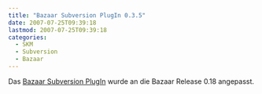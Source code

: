 ```yaml
---
title: "Bazaar Subversion PlugIn 0.3.5"
date: 2007-07-25T09:39:18
lastmod: 2007-07-25T09:39:18
categories:
  - SKM
  - Subversion
  - Bazaar
---
```

Das [Bazaar Subversion PlugIn](http://bazaar-vcs.org/BzrForeignBranches/Subversion?action=show&redirect=BzrSvn) wurde an die Bazaar Release 0.18 angepasst.
